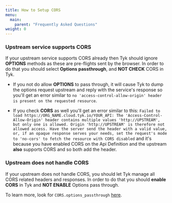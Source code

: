 ```yaml
---
title: How to Setup CORS
menu:
  main:
    parent: "Frequently Asked Questions"
weight: 0 
---
```


### Upstream service supports CORS
If your upstream service supports CORS already then Tyk should ignore **OPTIONS** methods as these are pre-flights sent by the browser. In order to do that you should select **Options passthrough**, and **NOT CHECK** CORS in Tyk.

- If you not do allow **OPTIONS** to pass through, it will cause Tyk to dump the options request upstream and reply with the service's response so you'll get an error similar to `no 'access-control-allow-origin' header is present on the requested resource`. 

- If you check **CORS** as well you'll get an error similar to this: 
```Failed to load https://ORG_NAME.cloud.tyk.io/YOUR_API: The 'Access-Control-Allow-Origin' header contains multiple values 'http://UPSTREAM', but only one is allowed. Origin 'http://UPSTREAM' is therefore not allowed access. Have the server send the header with a valid value, or, if an opaque response serves your needs, set the request's mode to 'no-cors' to fetch the resource with CORS disabled``` and it's because you have enabled CORS on the Api Definition and the upstream **also** supports CORS and so both add the header.


### Upstream does not handle CORS
If your upstream does not handle CORS, you should let Tyk manage all CORS related headers and responses. In order to do that you should **enable CORS** in Tyk and **NOT ENABLE** Options pass through.

To learn more, look for `CORS.options_passthrough` [here](https://tyk.io/docs/tyk-rest-api/api-definition-objects/cors/).




  
